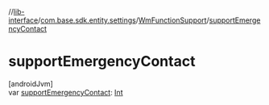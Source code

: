 //[lib-interface](../../../index.md)/[com.base.sdk.entity.settings](../index.md)/[WmFunctionSupport](index.md)/[supportEmergencyContact](support-emergency-contact.md)

# supportEmergencyContact

[androidJvm]\
var [supportEmergencyContact](support-emergency-contact.md): [Int](https://kotlinlang.org/api/latest/jvm/stdlib/kotlin/-int/index.html)
